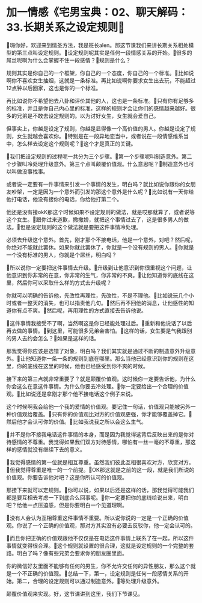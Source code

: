 # 加一情感《宅男宝典：02、聊天解码：33.长期关系之设定规则

🎼嗨你好，欢迎来到情圣方法，我是班长alen。那这节课我们来讲长期关系相处模型的第三点叫设定规则。🎼设定规则呢其实是任何一段情感关系的开始。🎼很多的屌丝呢啊为什么会掌握不住一段感情？🎼规则是什么？

规则其实是你自己的一个框架，你自己的一个态度，你自己的一个标准。🎼比如说啊你不喜欢女生抽烟，这就是一条标准。再比如说啊你要求女生出去玩，不能超过12点钟以后回家，这也是你的一个标准。

再比如说你不希望他去八卦和评价其他的人，这也是一条标准。🎼只有你有足够多的标准，并且是你自己内心里的标准，这样的规则才会让你们的感情越来越好。很多的兄弟是不敢去设定规则的。以为讨好女生，女生就会爱自己。

但事实上，你越是设定了规则，你越是显得像一个高价值的男人。你越是设定了规则，女生就越会喜欢你。🎼特别是在一段异地恋当中，或者说在一段情感维系当中，怎么样去设定这个规则呢？🎼这个才是真正的关键。

🎼我们把设定规则的过程呢一共分为三个步骤。🎼第一个步骤呢叫制造意外。第二个步骤叫冷处理升级意外。第三个点叫颠覆价值观。什么意思呢？🎼制造意外也可以叫做没事找事。

或者说一定要有一件事情来引发一个事情的发生，明白吗？就比如说你跟你的女朋友吵架，一定是因为一个意外而引发的那这个意外是什么呢？🎼比如说有一天你给他打电话，他没有接你的电话，你给他打第二个。

他还是没有接okK那这个时候如果不设定规则的做法，就是哎那就算了，或者说等这个女生。🎼跟你过来道歉，撒撒娇，就把这个事情过去了，这是很多男人的做法。🎼但是设定规则的这个做法就是要把这件事情冷处理。

必须去升级这个意外。首先，刚才那个不接电话，他是一个意外，对吧？然后呢，你绝对不能就此罢休。如果你就此罢休了，你就是一个没有规则的男人。🎼你就是一个没有标准的男人，你就是个屌丝，明白吗？

🎼所以说你一定要把这件事情去升级。🎼升级到让他意识到你很重视这个问题，让他意识到你非常的在意，你非常的生气，你非常的不爽。🎼让他知道你的底线在这里，然后你可以采取什么样的方式去升级呢？

你就可以明确的告诉他，先改性再理性，先改性，不是不理他。🎼比如说玩几个小时或者一整天的消失，也可以指责他几句。🎼然后再不回他的消息，让他感性的知道你有点不爽。🎼然后呢，再用理性的方式直接去告诉他说。

🎼这件事情我接受不了啊，当然啊这是你已经能处理过后。🎼重新和他说话了以后再去做的事情。🎼到这里，可能很多兄弟会害怕。🎼这样的话，女生要是气我跟别的男人去约会怎么？🎼如果是这样的话。

那我觉得你应该是选错了对象，明白吗？我们其实就是通过不断的制造意外升级意外。🎼让他知道你一条一条的规则到底在哪里。那么当他已经意识到你的规则在这里，你的底线在这里的时候，他也已经感受到你不爽的时候。

接下来的第三点就非常重要了？就是颠覆价值观。这时候你一定要告诉他，为什么你会这么在意这件事情。为什么你要去冷处理。🎼你一定要给出一个合理的价值观。🎼比如说还是拿刚才那个他不接电话这个例子来说。

这个时候啊我会给他一个我的爱情的价值观。要记住一句话，价值观只能被另外一种价值观给覆盖。🎼只有你的价值观比对方的价值观更强，你才能够覆盖掉它。🎼然后他才会认可你的价值。🎼比如我说我之所以会这么生气。

🎼并不是你不接我电话这件事情的本身，而是因为我觉得这背后反映出来的是你对待感情的不尊重。我觉得如果我们双方对待感情，哪怕有一丝一毫的不尊重，那这样的感情就没有继续下去的意义。

🎼我觉得感情的第一位就是相互尊重。虽然我们彼此互相很喜欢对方，欣赏对方。🎼但我觉得尊重是唯一的一个前提。🎼OK那这就是之前的这一段，就是我们所说的价值观。你要告诉他对吧？这是你所认可的价值观。

那接下来就可以定规则。🎼你可以说，如果以后还是这样的话，那我觉得可能我们都是要互相去考虑一下到底合么回事呢。🎼你一定要把你的底线给说出来，明白吧？给他一点压迫感，但是你要明白一个见道理啊。

🎼没有人会认为互相尊重这件事情不重要。所以说你说的一定是一个正确的价值观。你说了一个正确的价值观，那对方其实没有必要去反驳你，他一定会认可的。

🎼而且你把正确的价值观跟他不仅仅是在电话这件事情上联系了在一起，所以这件事情就变得很合理。🎼这个规则就设置的很合理，这就是设定规则的一个完整的套路。明白了吗？像有些兄弟会要求你的朋友圈里面。

你的微信好友里面不能够有任何的男生，你不允许交任何的异性朋友，那么这个就是一个不正确的价值观。🎼总结一下，第一，设定规则是任何一段感情关系的开始。第二，合理的设定规则可以通过制造意外。🎼等处理升级意外。

颠覆价值观来实现。好，这节课讲到这里，我们下节课见。